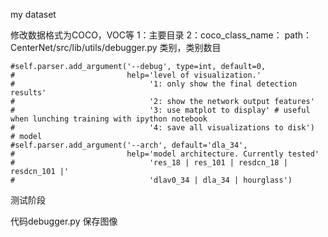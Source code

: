 
my dataset
   
   修改数据格式为COCO，VOC等
   1：主要目录
   2：coco_class_name： path：CenterNet/src/lib/utils/debugger.py
      类别，类别数目
    
   
    #self.parser.add_argument('--debug', type=int, default=0,
    #                         help='level of visualization.'
    #                              '1: only show the final detection results'
    #                              '2: show the network output features'
    #                              '3: use matplot to display' # useful when lunching training with ipython notebook
    #                              '4: save all visualizations to disk')
    # model
    #self.parser.add_argument('--arch', default='dla_34', 
    #                         help='model architecture. Currently tested'
    #                              'res_18 | res_101 | resdcn_18 | resdcn_101 |'
    #                              'dlav0_34 | dla_34 | hourglass')



测试阶段

   代码debugger.py 保存图像
